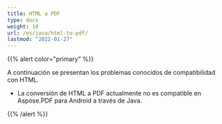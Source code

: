 ```yaml
---
title: HTML a PDF
type: docs
weight: 10
url: /es/java/html-to-pdf/
lastmod: "2022-01-27"
---
```


{{% alert color="primary" %}}

A continuación se presentan los problemas conocidos de compatibilidad con HTML.

- La conversión de HTML a PDF actualmente no es compatible en Aspose.PDF para Android a través de Java.

{{% /alert %}}